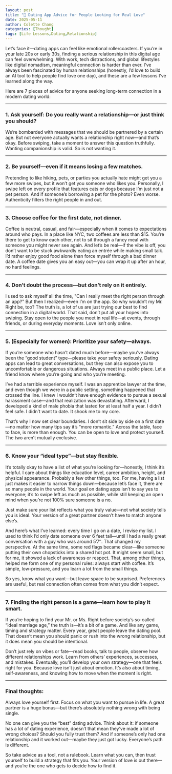```yaml
---
layout: post
title: "💬 Dating App Advice for People Looking for Real Love"
date: 2025-05-11
author: Colette Chang
categories: [Thought]
tags: [Life Lessons,Dating,Relationship]
---
```


Let’s face it—dating apps can feel like emotional rollercoasters. If you’re in your late 20s or early 30s, finding a serious relationship in this digital age can feel overwhelming. With work, tech distractions, and global lifestyles like digital nomadism, meaningful connection is harder than ever. I’ve always been fascinated by human relationships (honestly, I’d love to build an AI tool to help people find love one day), and these are a few lessons I’ve learned along the way.

Here are 7 pieces of advice for anyone seeking long-term connection in a modern dating world:

---

### 1. Ask yourself: Do you really want a relationship—or just think you should?

We’re bombarded with messages that we should be partnered by a certain age. But not everyone actually wants a relationship right now—and that’s okay. Before swiping, take a moment to answer this question truthfully. Wanting companionship is valid. So is not wanting it.

---

### 2. Be yourself—even if it means losing a few matches.

Pretending to like hiking, pets, or parties you actually hate might get you a few more swipes, but it won’t get you someone who likes you. Personally, I swipe left on every profile that features cats or dogs because I’m just not a pet person. And if someone’s borrowing a pet for the photo? Even worse. Authenticity filters the right people in and out.

---

### 3. Choose coffee for the first date, not dinner.

Coffee is neutral, casual, and fair—especially when it comes to expectations around who pays. In a place like NYC, two coffees are less than $15. You’re there to get to know each other, not to sit through a fancy meal with someone you might never see again. And let’s be real—if the vibe is off, you don’t want to be stuck awkwardly eating an entrée while making small talk. I’d rather enjoy good food alone than force myself through a bad dinner date. A coffee date gives you an easy out—you can wrap it up after an hour, no hard feelings.

---

### 4. Don’t doubt the process—but don’t rely on it entirely.

I used to ask myself all the time, "Can I really meet the right person through an app?" But then I realized—even I’m on the app. So why wouldn’t my Mr. Right be, too? The truth is, a lot of us are just trying our best to find connection in a digital world. That said, don’t put all your hopes into swiping. Stay open to the people you meet in real life—at events, through friends, or during everyday moments. Love isn’t only online.

---

### 5. (Especially for women): Prioritize your safety—always.

If you’re someone who hasn’t dated much before—maybe you’ve always been the “good student” type—please take your safety seriously. Dating apps can lead to great conversations, but they can also expose you to uncomfortable or dangerous situations. Always meet in a public place. Let a friend know where you’re going and who you’re meeting.

I’ve had a terrible experience myself. I was an apprentice lawyer at the time, and even though we were in a public setting, something happened that crossed the line. I knew I wouldn’t have enough evidence to pursue a sexual harassment case—and that realization was devastating. Afterward, I developed a kind of male phobia that lasted for at least half a year. I didn’t feel safe. I didn’t want to date. It shook me to my core.

That’s why I now set clear boundaries. I don’t sit side by side on a first date—no matter how many tips say it’s “more romantic.” Across the table, face to face, is more than enough. You can be open to love and protect yourself. The two aren’t mutually exclusive.

---

### 6. Know your “ideal type”—but stay flexible.

It’s totally okay to have a list of what you’re looking for—honestly, I think it’s helpful. I care about things like education level, career ambition, height, and physical appearance. Probably a few other things, too. For me, having a list just makes it easier to narrow things down—because let’s face it, there are so many people in the world. Your goal on dating apps isn’t to say yes to everyone; it’s to swipe left as much as possible, while still keeping an open mind when you’re not 100% sure someone is a no.

Just make sure your list reflects what you truly value—not what society tells you is ideal. Your version of a great partner doesn’t have to match anyone else’s.

And here’s what I’ve learned: every time I go on a date, I revise my list. I used to think I’d only date someone over 6 feet tall—until I had a really great conversation with a guy who was around 5’7″. That changed my perspective. At the same time, some red flags became clear—like someone putting their own chopsticks into a shared hot pot. It might seem small, but for me, it showed a lack of awareness or respect. That, among other things, helped me form one of my personal rules: always start with coffee. It’s simple, low-pressure, and you learn a lot from the small things.

So yes, know what you want—but leave space to be surprised. Preferences are useful, but real connection often comes from what you didn’t expect.

---

### 7. Finding the right person is a game—learn how to play it smart.

If you’re hoping to find your Mr. or Ms. Right before society’s so-called “ideal marriage age,” the truth is—it’s a bit of a game. And like any game, timing and strategy matter. Every year, great people leave the dating pool. That doesn’t mean you should panic or rush into the wrong relationship, but it does mean you should be intentional.

Don’t just rely on vibes or fate—read books, talk to people, observe how different relationships work. Learn from others’ experiences, successes, and mistakes. Eventually, you’ll develop your own strategy—one that feels right for you. Because love isn’t just about emotion. It’s also about timing, self-awareness, and knowing how to move when the moment is right.

---

### Final thoughts:

Always love yourself first. Focus on what you want to pursue in life. A great partner is a huge bonus—but there’s absolutely nothing wrong with being single.

No one can give you the “best” dating advice. Think about it: if someone has a lot of dating experience, doesn’t that mean they’ve made a lot of wrong choices? Should you fully trust them? And if someone’s only had one relationship and it worked out—maybe they just got lucky. Everyone’s path is different.

So take advice as a tool, not a rulebook. Learn what you can, then trust yourself to build a strategy that fits you. Your version of love is out there—and you’re the one who gets to decide how to find it.

